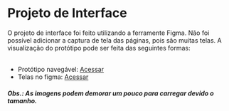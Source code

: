 
# Projeto de Interface

O projeto de interface foi feito utilizando a ferramente Figma. Não foi possível adicionar a captura de tela das páginas, pois são muitas telas. A visualização do protótipo pode ser feita das seguintes formas:
<br><br>

- Protótipo navegável: [Acessar](https://www.figma.com/proto/rqPloIU1jagW3yM7xfXnw9/Emmyli-Fotografias?node-id=426-1248&t=5AdYSOYfLiKcEHQa-1)
  <br>
- Telas no figma: [Acessar](https://www.figma.com/design/rqPloIU1jagW3yM7xfXnw9/Emmyli-Fotografias?node-id=2-1017&t=5AdYSOYfLiKcEHQa-1)

##### Obs.: As imagens podem demorar um pouco para carregar devido o tamanho.

